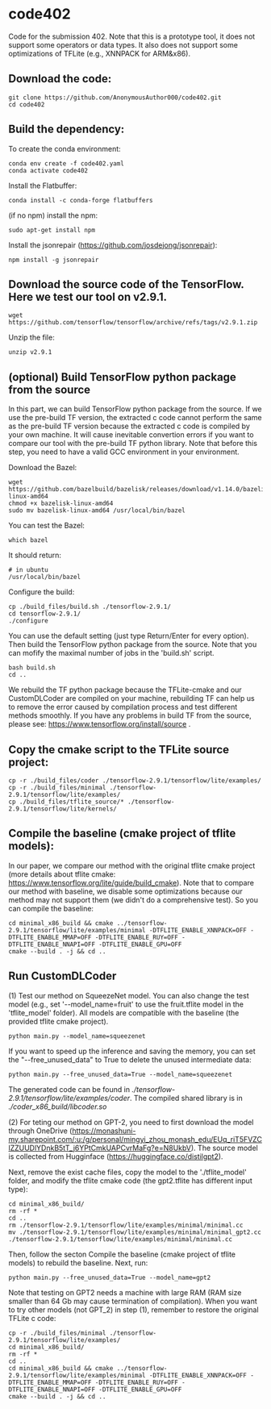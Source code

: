 # code402
Code for the submission 402. Note that this is a prototype tool, it does not support some operators or data types. It also does not support some optimizations of TFLite (e.g., XNNPACK for ARM&x86). 

## Download the code:

```
git clone https://github.com/AnonymousAuthor000/code402.git
cd code402
```

## Build the dependency:

To create the conda environment:

```
conda env create -f code402.yaml
conda activate code402
```

Install the Flatbuffer:

```
conda install -c conda-forge flatbuffers
```

(if no npm) install the npm:

```
sudo apt-get install npm
```

Install the jsonrepair (https://github.com/josdejong/jsonrepair):

```
npm install -g jsonrepair
```

## Download the source code of the TensorFlow. Here we test our tool on v2.9.1.

```
wget https://github.com/tensorflow/tensorflow/archive/refs/tags/v2.9.1.zip
```

Unzip the file:

```
unzip v2.9.1
```
## (optional) Build TensorFlow python package from the source

In this part, we can build TensorFlow python package from the source. If we use the pre-build TF version, the extracted c code cannot perform the same as the pre-build TF version because the extracted c code is compiled by your own machine. It will cause inevitable convertion errors if you want to compare our tool with the pre-build TF python library. Note that before this step, you need to have a valid GCC environment in your environment.

Download the Bazel:

```
wget https://github.com/bazelbuild/bazelisk/releases/download/v1.14.0/bazelisk-linux-amd64
chmod +x bazelisk-linux-amd64
sudo mv bazelisk-linux-amd64 /usr/local/bin/bazel
```

You can test the Bazel:

```
which bazel
```

It should return:

```
# in ubuntu
/usr/local/bin/bazel
```

Configure the build:

```
cp ./build_files/build.sh ./tensorflow-2.9.1/
cd tensorflow-2.9.1/
./configure
```

You can use the default setting (just type Return/Enter for every option).
Then build the TensorFlow python package from the source. Note that you can mofify the maximal number of jobs in the 'build.sh' script.

```
bash build.sh
cd ..
```

We rebuild the TF python package because the TFLite-cmake and our CustomDLCoder are compiled on your machine, rebuilding TF can help us to remove the error caused by compilation process and test different methods smoothly. If you have any problems in build TF from the source, please see: https://www.tensorflow.org/install/source .

## Copy the cmake script to the TFLite source project:  

```
cp -r ./build_files/coder ./tensorflow-2.9.1/tensorflow/lite/examples/
cp -r ./build_files/minimal ./tensorflow-2.9.1/tensorflow/lite/examples/
cp ./build_files/tflite_source/* ./tensorflow-2.9.1/tensorflow/lite/kernels/
```

## Compile the baseline (cmake project of tflite models): 

In our paper, we compare our method with the original tflite cmake project (more details about tflite cmake: https://www.tensorflow.org/lite/guide/build_cmake). Note that to compare our method with baseline, we disable some optimizations because our method may not support them (we didn't do a comprehensive test). So you can compile the baseline:

```
cd minimal_x86_build && cmake ../tensorflow-2.9.1/tensorflow/lite/examples/minimal -DTFLITE_ENABLE_XNNPACK=OFF -DTFLITE_ENABLE_MMAP=OFF -DTFLITE_ENABLE_RUY=OFF -DTFLITE_ENABLE_NNAPI=OFF -DTFLITE_ENABLE_GPU=OFF
cmake --build . -j && cd ..
```

## Run CustomDLCoder

(1) Test our method on SqueezeNet model. You can also change the test model (e.g., set '--model_name=fruit' to use the fruit.tflite model in the 'tflite_model' folder). All models are compatible with the baseline (the provided tflite cmake project).

```
python main.py --model_name=squeezenet
```

If you want to speed up the inference and saving the memory, you can set the "--free_unused_data" to True to delete the unused intermediate data:

```
python main.py --free_unused_data=True --model_name=squeezenet
```

The generated code can be found in *./tensorflow-2.9.1/tensorflow/lite/examples/coder*. The compiled shared library is in *./coder_x86_build/libcoder.so*

(2) For teting our method on GPT-2, you need to first download the model through OneDrive (https://monashuni-my.sharepoint.com/:u:/g/personal/mingyi_zhou_monash_edu/EUq_riT5FVZClZZUUDlYDnkB5tT_j6YPtCmkUAPCvrMaFg?e=N8UkbV). The source model is collected from Hugginface (https://huggingface.co/distilgpt2).

Next, remove the exist cache files, copy the model to the './tflite_model' folder, and modify the tflite cmake code (the gpt2.tflite has different input type):

```
cd minimal_x86_build/
rm -rf *
cd ..
rm ./tensorflow-2.9.1/tensorflow/lite/examples/minimal/minimal.cc
mv ./tensorflow-2.9.1/tensorflow/lite/examples/minimal/minimal_gpt2.cc ./tensorflow-2.9.1/tensorflow/lite/examples/minimal/minimal.cc
```

Then, follow the secton Compile the baseline (cmake project of tflite models) to rebuild the baseline. Next, run:

```
python main.py --free_unused_data=True --model_name=gpt2
```

Note that testing on GPT2 needs a machine with large RAM (RAM size smaller than 64 Gb may cause termination of compilation). When you want to try other models (not GPT_2) in step (1), remember to restore the original TFLite c code:

```
cp -r ./build_files/minimal ./tensorflow-2.9.1/tensorflow/lite/examples/
cd minimal_x86_build/
rm -rf *
cd ..
cd minimal_x86_build && cmake ../tensorflow-2.9.1/tensorflow/lite/examples/minimal -DTFLITE_ENABLE_XNNPACK=OFF -DTFLITE_ENABLE_MMAP=OFF -DTFLITE_ENABLE_RUY=OFF -DTFLITE_ENABLE_NNAPI=OFF -DTFLITE_ENABLE_GPU=OFF
cmake --build . -j && cd ..
```


